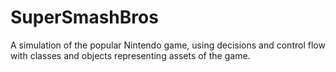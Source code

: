 # SuperSmashBros
A simulation of the popular Nintendo game, using decisions and control flow with classes and objects representing assets of the game.
